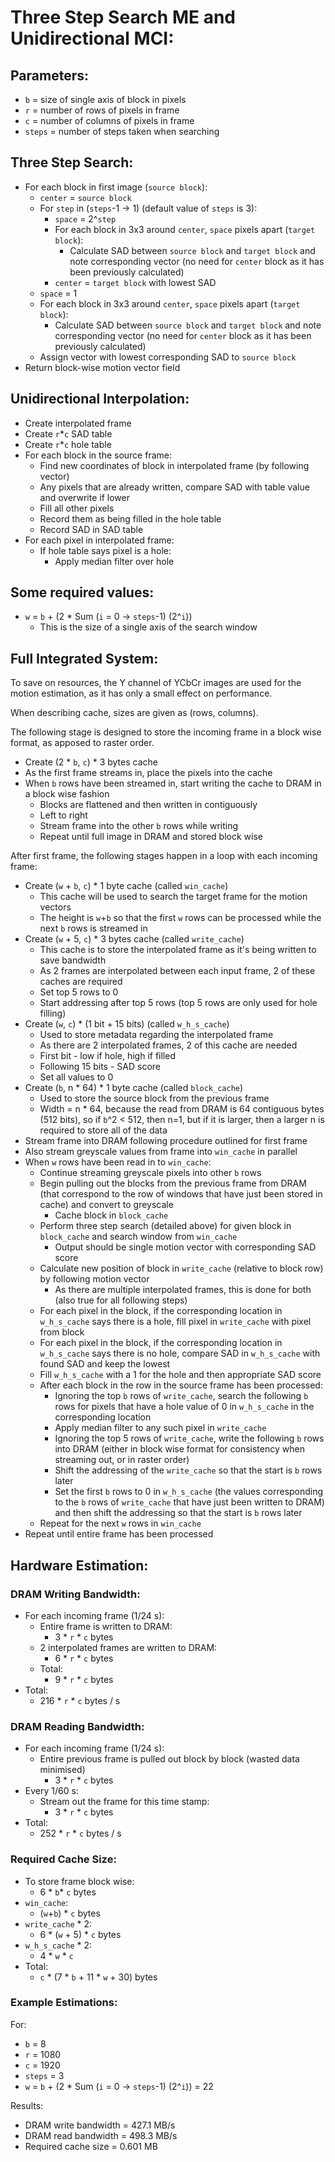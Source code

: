 # Three Step Search ME and Unidirectional MCI:

## Parameters:

- `b` = size of single axis of block in pixels
- `r` = number of rows of pixels in frame
- `c` = number of columns of pixels in frame
- `steps` = number of steps taken when searching

## Three Step Search:

- For each block in first image (`source block`):
    - `center` = `source block`
    - For `step` in (`steps`-1 -> 1) (default value of `steps` is 3):
        - `space` = 2^`step`
        - For each block in 3x3 around `center`, `space` pixels apart (`target block`):
            - Calculate SAD between `source block` and `target block` and note corresponding vector (no need for `center` block as it has been previously calculated)
        - `center` = `target block` with lowest SAD
    - `space` = 1
    - For each block in 3x3 around `center`, `space` pixels apart (`target block`):
        - Calculate SAD between `source block` and `target block` and note corresponding vector (no need for `center` block as it has been previously calculated)
    - Assign vector with lowest corresponding SAD to `source block`
- Return block-wise motion vector field

## Unidirectional Interpolation:

- Create interpolated frame
- Create `r`*`c` SAD table
- Create `r`*`c` hole table
- For each block in the source frame:
    - Find new coordinates of block in interpolated frame (by following vector)
    - Any pixels that are already written, compare SAD with table value and overwrite if lower
    - Fill all other pixels
    - Record them as being filled in the hole table
    - Record SAD in SAD table
- For each pixel in interpolated frame:
    - If hole table says pixel is a hole:
        - Apply median filter over hole

## Some required values:

- `w` = `b` + (2 * Sum (`i` = 0 -> `steps`-1) (2^`i`))
    - This is the size of a single axis of the search window

## Full Integrated System:

To save on resources, the Y channel of YCbCr images are used for the motion estimation, as it has only a small effect on performance.

When describing cache, sizes are given as (rows, columns).

The following stage is designed to store the incoming frame in a block wise format, as apposed to raster order.

- Create (2 * `b`, `c`) * 3 bytes cache
- As the first frame streams in, place the pixels into the cache
- When `b` rows have been streamed in, start writing the cache to DRAM in a block wise fashion
    - Blocks are flattened and then written in contiguously
    - Left to right
    - Stream frame into the other `b` rows while writing
    - Repeat until full image in DRAM and stored block wise

After first frame, the following stages happen in a loop with each incoming frame:

- Create (`w` + `b`, `c`) * 1 byte cache (called `win_cache`)
    - This cache will be used to search the target frame for the motion vectors
    - The height is `w`+`b` so that the first `w` rows can be processed while the next `b` rows is streamed in
- Create (`w` + 5, `c`) * 3 bytes cache (called `write_cache`)
    - This cache is to store the interpolated frame as it's being written to save bandwidth
    - As 2 frames are interpolated between each input frame, 2 of these caches are required
    - Set top 5 rows to 0
    - Start addressing after top 5 rows (top 5  rows are only used for hole filling)
- Create (`w`, `c`) * (1 bit + 15 bits) (called `w_h_s_cache`)
    - Used to store metadata regarding the interpolated frame
    - As there are 2 interpolated frames, 2 of this cache are needed
    - First bit - low if hole, high if filled
    - Following 15 bits - SAD score
    - Set all values to 0
- Create (`b`, n * 64) * 1 byte cache (called `block_cache`)
    - Used to store the source block from the previous frame  
    - Width = n * 64, because the read from DRAM is 64 contiguous bytes (512 bits), so if `b`^2 < 512, then n=1, but if it is larger, then a larger n is required to store all of the data
- Stream frame into DRAM following procedure outlined for first frame
- Also stream greyscale values from frame into `win_cache` in parallel
- When `w` rows have been read in to `win_cache`:
    - Continue streaming greyscale pixels into other `b` rows
    - Begin pulling out the blocks from the previous frame from DRAM (that correspond to the row of windows that have just been stored in cache) and convert to greyscale
        - Cache block in `block_cache`
    - Perform three step search (detailed above) for given block in `block_cache` and search window from `win_cache`
        - Output should be single motion vector with corresponding SAD score
    - Calculate new position of block in `write_cache` (relative to block row) by following motion vector
        - As there are multiple interpolated frames, this is done for both (also true for all following steps)
    - For each pixel in the block, if the corresponding location in `w_h_s_cache` says there is a hole, fill pixel in `write_cache` with pixel from block
    - For each pixel in the block, if the corresponding location in `w_h_s_cache` says there is no hole, compare SAD in `w_h_s_cache` with found SAD and keep the lowest
    - Fill `w_h_s_cache` with a 1 for the hole and then appropriate SAD score
    - After each block in the row in the source frame has been processed:
        - Ignoring the top `b` rows of `write_cache`, search the following `b` rows for pixels that have a hole value of 0 in `w_h_s_cache` in the corresponding location
        - Apply median filter to any such pixel in `write_cache`
        - Ignoring the top 5 rows of `write_cache`, write the following `b` rows into DRAM (either in block wise format for consistency when streaming out, or in raster order)
        - Shift the addressing of the `write_cache` so that the start is `b` rows later
        - Set the first `b` rows to 0 in `w_h_s_cache` (the values corresponding to the `b` rows of `write_cache` that have just been written to DRAM) and then shift the addressing so that the start is `b` rows later
    - Repeat for the next `w` rows in `win_cache`
- Repeat until entire frame has been processed

## Hardware Estimation:

### DRAM Writing Bandwidth:

- For each incoming frame (1/24 s):
    - Entire frame is written to DRAM:
        - 3 * `r` * `c` bytes
    - 2 interpolated frames are written to DRAM:
        - 6 * `r` * `c` bytes
    - Total:
        - 9 * `r` * `c` bytes
- Total:
    - 216 * `r` * `c` bytes / s

### DRAM Reading Bandwidth:

- For each incoming frame (1/24 s):
    - Entire previous frame is pulled out block by block (wasted data minimised)
        - 3 * `r` * `c` bytes
- Every 1/60 s:
    - Stream out the frame for this time stamp:
        - 3 * `r` * `c` bytes
- Total:
    - 252 * `r` * `c` bytes / s

### Required Cache Size:

- To store frame block wise:
    - 6 * `b`* `c` bytes
- `win_cache`:
    - (`w`+`b`) * `c` bytes
- `write_cache` * 2:
    - 6 * (`w` + 5) * `c` bytes
- `w_h_s_cache` * 2:
    - 4 * `w` * `c`
- Total:
    - `c` * (7 * `b` + 11 * `w` + 30) bytes

### Example Estimations:

For:
- `b` = 8
- `r` = 1080
- `c` = 1920
- `steps` = 3
- `w` = `b` + (2 * Sum (`i` = 0 -> `steps`-1) (2^`i`)) = 22

Results:
- DRAM write bandwidth = 427.1 MB/s
- DRAM read bandwidth = 498.3 MB/s
- Required cache size = 0.601 MB